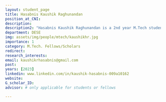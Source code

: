 ```yaml
---
layout: student_page
title: Hasabnis Kaushik Raghunandan
position_at_CNI: 
description: 
description2: "Hasabnis Kaushik Raghunandan is a 2nd year M.Tech student of Electronic Product Design  (in the department of Electronic System Engineering(DESE)) at the Indian Institute of Science. I have completed B.Tech in Electrical Engineering from Walchand College of Engineering, Sangli. My project area is regarding development of “Digital Twin Network for Batteries”."
department: DESE
img: assets/img/people/mtech/kaushikhr.jpg
importance: 1
category: M.Tech. Fellows/Scholars
redirect: 
research_interests: 
email: kaushikrhasabnis@gmail.com
past:
years: [2023]
linkedin: www.linkedin.com/in/kaushik-hasabnis-009a10162
website: 
G_scholar_ID:
advisor: # only applicable for students or fellows

---
```

